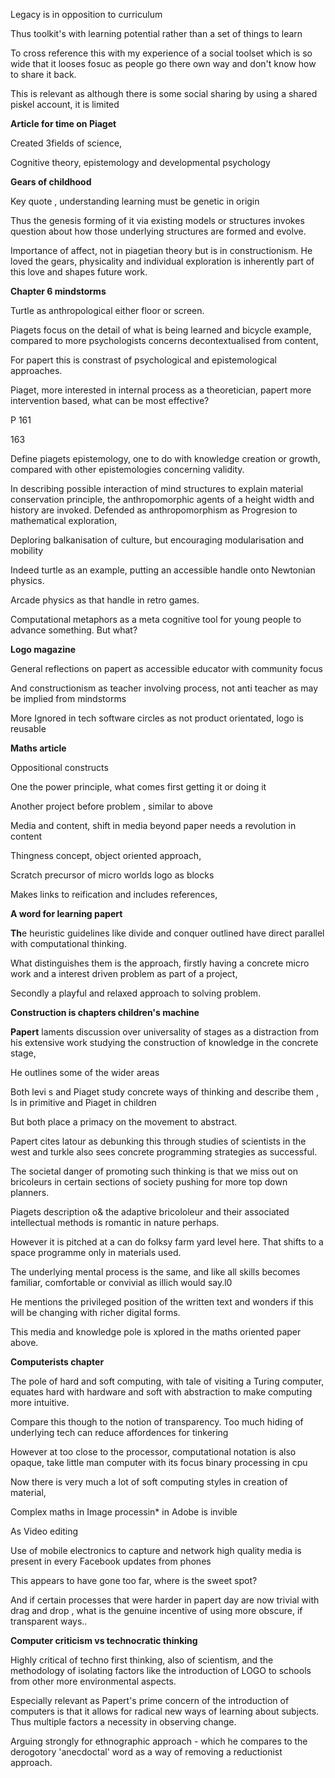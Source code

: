 Legacy is in opposition to curriculum

Thus toolkit's with learning potential rather than a set of things to learn

To cross reference this with my experience of a social toolset which is so wide that it looses fosuc as people go there own way and don't know how to share it back.

This is relevant as although there is some social sharing by using a shared piskel account, it is limited

**Article for time on Piaget**

Created 3fields of science,

Cognitive theory, epistemology and developmental psychology

**Gears of childhood**

Key quote , understanding learning must be genetic in origin

Thus the genesis forming of it via existing models or structures invokes question about how those underlying structures are formed and evolve.

Importance of affect, not in piagetian theory but is in constructionism. He loved the gears, physicality and individual exploration is inherently part of this love and shapes future work.

**Chapter 6 mindstorms**

Turtle as anthropological either floor or screen.

Piagets focus on the detail of what is being learned and bicycle example, compared to more psychologists concerns decontextualised from content,

For papert this is constrast of psychological and epistemological approaches.

Piaget, more interested in internal process as a theoretician, papert more intervention based, what can be most effective?

P 161

163

Define piagets epistemology, one to do with knowledge creation or growth, compared with other epistemologies concerning validity.

In describing possible interaction of mind structures to explain material conservation principle, the anthropomorphic agents of a height width and history are invoked. Defended as anthropomorphism as Progresion to mathematical exploration,

Deploring balkanisation of culture, but encouraging modularisation and mobility

Indeed turtle as an example, putting an accessible handle onto Newtonian physics.

Arcade physics as that handle in retro games.

Computational metaphors as a meta cognitive tool for young people to advance something. But what?

**Logo magazine**

General reflections on papert as accessible educator with community focus

And constructionism as teacher involving process, not anti teacher as may be implied from mindstorms

More Ignored in tech software circles as not product orientated, logo is reusable

**Maths article**

Oppositional constructs

One the power principle, what comes first getting it or doing it

Another project before problem , similar to above

Media and content, shift in media beyond paper needs a revolution in content

Thingness concept, object oriented approach,

Scratch precursor of micro worlds logo as blocks

Makes links to reification and includes references,

**A word for learning papert**

**Th**e heuristic guidelines like divide and conquer outlined have direct parallel with computational thinking.

What distinguishes them is the approach, firstly having a concrete micro work and a interest driven problem as part of a project,

Secondly a playful and relaxed approach to solving problem.

**Construction is chapters children's machine**

**Papert** laments discussion over universality of stages as a distraction from his extensive work studying the construction of knowledge in the concrete stage,

He outlines some of the wider areas

Both levi s and Piaget study concrete ways of thinking and describe them , ls in primitive and Piaget in children

But both place a primacy on the movement to abstract.

Papert cites latour as debunking this through studies of scientists in the west and turkle also sees concrete programming strategies as successful.

The societal danger of promoting such thinking is that we miss out on bricoleurs in certain sections of society pushing for more top down planners.

Piagets description o& the adaptive bricololeur and their associated intellectual methods is romantic in nature perhaps.

However it is pitched at a can do folksy farm yard level here. That shifts to a space programme only in materials used.

The underlying mental process is the same, and like all skills becomes familiar, comfortable or convivial as illich would say.l0

He mentions the privileged position of the written text and wonders if this will be changing with richer digital forms.

This media and knowledge pole is xplored in the maths oriented paper above.

**Computerists chapter**

The pole of hard and soft computing, with tale of visiting a Turing computer, equates hard with hardware and soft with abstraction to make computing more intuitive.

Compare this though to the notion of transparency. Too much hiding of underlying tech can reduce affordences for tinkering

However at too close to the processor, computational notation is also opaque, take little man computer with its focus binary processing in cpu

Now there is very much a lot of soft computing styles in creation of material,

Complex maths in Image processin\* in Adobe is invible

As Video editing

Use of mobile electronics to capture and network high quality media is present in every Facebook updates from phones

This appears to have gone too far, where is the sweet spot?

And if certain processes that were harder in papert day are now trivial with drag and drop , what is the genuine incentive of using more obscure, if transparent ways..

**Computer criticism vs technocratic thinking**

Highly critical of techno first thinking, also of scientism, and the methodology of isolating factors like the introduction of LOGO to schools from other more environmental aspects.

Especially relevant as Papert's prime concern of the introduction of computers is that it allows for radical new ways of learning about subjects. Thus multiple factors a necessity in observing change.

Arguing strongly for ethnographic approach - which he compares to the derogotory 'anecdoctal' word as a way of removing a reductionist approach. 